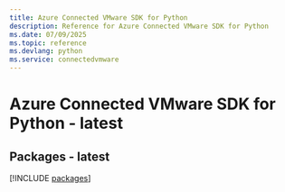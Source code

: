 ```yaml
---
title: Azure Connected VMware SDK for Python
description: Reference for Azure Connected VMware SDK for Python
ms.date: 07/09/2025
ms.topic: reference
ms.devlang: python
ms.service: connectedvmware
---
```

# Azure Connected VMware SDK for Python - latest
## Packages - latest
[!INCLUDE [packages](connected-vmware-index.md)]
